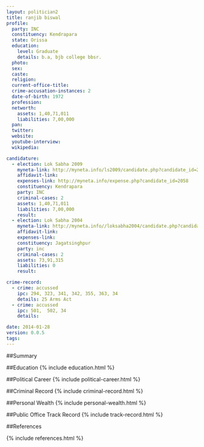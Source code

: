 ```yaml
---
layout: politician2
title: ranjib biswal
profile: 
  party: INC
  constituency: Kendrapara
  state: Orissa
  education: 
    level: Graduate
    details: b.a, bjb college bbsr.
  photo: 
  sex: 
  caste: 
  religion: 
  current-office-title: 
  crime-accusation-instances: 2
  date-of-birth: 1972
  profession: 
  networth: 
    assets: 1,40,71,011
    liabilities: 7,00,000
  pan: 
  twitter: 
  website: 
  youtube-interview: 
  wikipedia: 

candidature: 
  - election: Lok Sabha 2009
    myneta-link: http://myneta.info/ls2009/candidate.php?candidate_id=2058
    affidavit-link: 
    expenses-link: http://myneta.info/expense.php?candidate_id=2058
    constituency: Kendrapara 
    party: INC
    criminal-cases: 2
    assets: 1,40,71,011
    liabilities: 7,00,000
    result:  
  - election: Lok Sabha 2004
    myneta-link: http://myneta.info//loksabha2004/candidate.php?candidate_id=2904
    affidavit-link: 
    expenses-link: 
    constituency: Jagatsinghpur 
    party: inc
    criminal-cases: 2
    assets: 73,91,315
    liabilities: 0
    result:  

crime-record: 
  - crime: accussed
    ipc: 294, 323, 341, 342, 355, 363, 34
    details: 25 Arms Act 
  - crime: accussed
    ipc: 501,  502, 34
    details:  

date: 2014-01-28
version: 0.0.5
tags: 
---
```

##Summary


##Education
{% include education.html %}


##Political Career
{% include political-career.html %}


##Criminal Record
{% include criminal-record.html %}


##Personal Wealth
{% include personal-wealth.html %}


##Public Office Track Record
{% include track-record.html %}


##References


{% include references.html %}